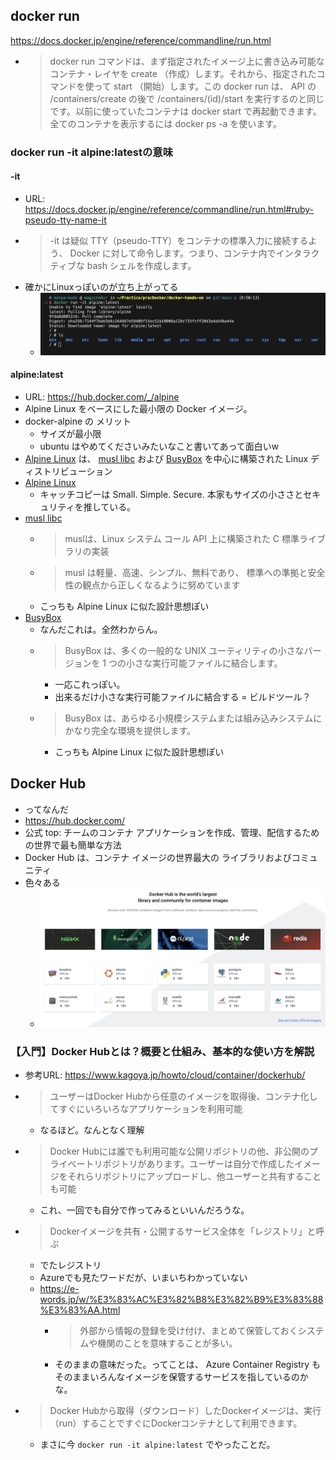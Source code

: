 ## docker run
https://docs.docker.jp/engine/reference/commandline/run.html
- >docker run コマンドは、まず指定されたイメージ上に書き込み可能なコンテナ・レイヤを create （作成）します。それから、指定されたコマンドを使って start （開始）します。この docker run は、 API の /containers/create の後で /containers/(id)/start を実行するのと同じです。以前に使っていたコンテナは docker start で再起動できます。全てのコンテナを表示するには docker ps -a を使います。

### docker run -it alpine:latestの意味
#### -it
- URL: https://docs.docker.jp/engine/reference/commandline/run.html#ruby-pseudo-tty-name-it
- >-it は疑似 TTY（pseudo-TTY）をコンテナの標準入力に接続するよう、 Docker に対して命令します。つまり、コンテナ内でインタラクティブな bash シェルを作成します。
- 確かにLinuxっぽいのが立ち上がってる
  - ![起動したコンテナ](images/first_container.png)

#### alpine:latest
- URL: https://hub.docker.com/_/alpine
- Alpine Linux をベースにした最小限の Docker イメージ。
- docker-alpine の メリット
  - サイズが最小限
  - ubuntu はやめてくださいみたいなこと書いてあって面白いw
- [Alpine Linux](https://alpinelinux.org/) は、 [musl libc](https://musl.libc.org/) および [BusyBox](https://www.busybox.net/) を中心に構築された Linux ディストリビューション
- [Alpine Linux](https://alpinelinux.org/)
  - キャッチコピーは Small. Simple. Secure. 本家もサイズの小ささとセキュリティを推している。
- [musl libc](https://musl.libc.org/)
  - >muslは、Linux システム コール API 上に構築された C 標準ライブラリの実装
  - >musl は軽量、高速、シンプル、無料であり、 標準への準拠と安全性の観点から正しくなるように努めています
  - こっちも Alpine Linux に似た設計思想ぽい
- [BusyBox](https://www.busybox.net/)
  - なんだこれは。全然わからん。
  - > BusyBox は、多くの一般的な UNIX ユーティリティの小さなバージョンを 1 つの小さな実行可能ファイルに結合します。
    - 一応これっぽい。
    - 出来るだけ小さな実行可能ファイルに結合する = ビルドツール？
  - > BusyBox は、あらゆる小規模システムまたは組み込みシステムにかなり完全な環境を提供します。
    - こっちも Alpine Linux に似た設計思想ぽい


## Docker Hub
- ってなんだ
- https://hub.docker.com/
- 公式 top: チームのコンテナ アプリケーションを作成、管理、配信するための世界で最も簡単な方法
- Docker Hub は、コンテナ イメージの世界最大の
ライブラリおよびコミュニティ
- 色々ある
  - ![Docker Hubに存在するイメージ?の例](images/image_docker_hub.png)

### 【入門】Docker Hubとは？概要と仕組み、基本的な使い方を解説
- 参考URL: https://www.kagoya.jp/howto/cloud/container/dockerhub/
- >ユーザーはDocker Hubから任意のイメージを取得後、コンテナ化してすぐにいろいろなアプリケーションを利用可能
  - なるほど。なんとなく理解
- >Docker Hubには誰でも利用可能な公開リポジトリの他、非公開のプライベートリポジトリがあります。ユーザーは自分で作成したイメージをそれらリポジトリにアップロードし、他ユーザーと共有することも可能
  - これ、一回でも自分で作ってみるといいんだろうな。

- >Dockerイメージを共有・公開するサービス全体を「レジストリ」と呼ぶ
  - でたレジストリ
  - Azureでも見たワードだが、いまいちわかっていない
  - https://e-words.jp/w/%E3%83%AC%E3%82%B8%E3%82%B9%E3%83%88%E3%83%AA.html
    - >外部から情報の登録を受け付け、まとめて保管しておくシステムや機関のことを意味することが多い。
    - そのままの意味だった。ってことは、 Azure Container Registry もそのままいろんなイメージを保管するサービスを指しているのかな。

- >Docker Hubから取得（ダウンロード）したDockerイメージは、実行（run）することですぐにDockerコンテナとして利用できます。
  - まさに今 `docker run -it alpine:latest` でやったことだ。
